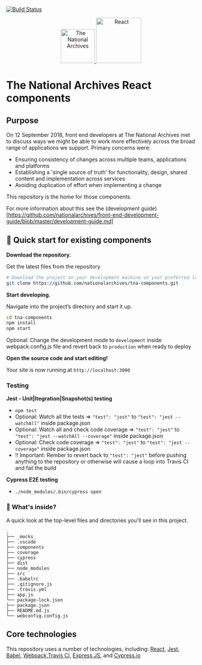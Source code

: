 [![Build Status](https://travis-ci.org/nationalarchives/tna-components.svg?branch=feature%2Fclean_for_new_approach)](https://travis-ci.org/nationalarchives/tna-components)

<p align="center">
  <a href="https://www.nationalarchives.gov.uk">
    <img style="display:inline-block" alt="The National Archives"  src="https://is4-ssl.mzstatic.com/image/thumb/Music/v4/b7/03/65/b7036506-f489-3364-5661-871efd63b8b7/source/170x170bb.jpg" width="90" />
  </a>
  <img style="display:inline-block" alt="React"
  src="https://upload.wikimedia.org/wikipedia/commons/thumb/a/a7/React-icon.svg/1000px-React-icon.svg.png"
  width="120"
  />
  
</p>

# The National Archives React components

## Purpose

On 12 September 2018, front end developers at The National Archives met to discuss ways we might be able to work more effectively across the broad range of applications we support. Primary concerns were: 

* Ensuring consistency of changes across multiple teams, applications and platforms
* Establishing a 'single source of truth' for functionality, design, shared content and implementation across services
* Avoiding duplication of effort when implementing a change

This repository is the home for those components.

For more information about this see the (development guide)[https://github.com/nationalarchives/front-end-development-guide/blob/master/development-guide.md]

## 🚀 Quick start for existing components

**Download the repository.**

  Get the latest files from the repository

  ```sh
  # Download the project on your development machine on your preferred location
  git clone https://github.com/nationalarchives/tna-components.git
  ```

**Start developing.**

  Navigate into the project’s directory and start it up.

  ```sh
  cd tna-components
  npm install
  npm start
  ```
  
  Optional: Change the development mode to `development` inside webpack.config.js file and revert back to `production` when ready to deploy

**Open the source code and start editing!**

  Your site is now running at `http://localhost:3000`

### Testing

**Jest - Unit|Itegration|Snapshot(s) testing**
* `npm test`
*  Optional: Watch all the tests => `"test": "jest"` to `"test": "jest --watchAll"` inside package.json
*  Optional: Watch all and check code coverage => `"test": "jest"` to `"test": "jest --watchAll --coverage"` inside package.json
*  Optional: Check code coverage => `"test": "jest"` to `"test": "jest --coverage"` inside package.json
*  !! Important: Rember to revert back to `"test": "jest"` before pushing anything to the repository or otherwise will cause a loop into Travis CI and fail the build

**Cypress E2E testing**
* `./node_modules/.bin/cypress open`

### 🧐 What's inside?

A quick look at the top-level files and directories you'll see in this project.

    .
    ├── _mocks_
    ├── .vscode
    ├── components
    ├── coverage
    ├── cypress
    ├── dist
    ├── node_modules
    ├── src
    ├── .babelrc
    ├── .gitignore.js
    ├── .travis.yml
    ├── app.js
    └── package-lock.json
    ├── package.json
    ├── README.md.js
    └── webconfig.config.js

## Core technologies

This repository uses a number of technologies, including: [React](https://reactjs.org), [Jest](https://jestjs.io), [Babel](https://babeljs.io), [Webpack](https://webpack.js.org),[Travis CI](https://travis-ci.org/), [Express JS](https://expressjs.com/), and [Cypress.io](https://cypress.io)
